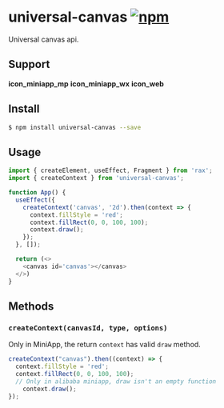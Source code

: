 # universal-canvas [![npm](https://img.shields.io/npm/v/universal-canvas.svg)](https://www.npmjs.com/package/universal-canvas)

Universal canvas api.

## Support

**icon_miniapp_mp** **icon_miniapp_wx** **icon_web**

## Install

```bash
$ npm install universal-canvas --save
```

## Usage

```js
import { createElement, useEffect, Fragment } from 'rax';
import { createContext } from 'universal-canvas';

function App() {
  useEffect({
    createContext('canvas', '2d').then(context => {
      context.fillStyle = 'red';
      context.fillRect(0, 0, 100, 100);
      context.draw();
    });
  }, []);

  return (<>
    <canvas id='canvas'></canvas>
  </>)
}
```

## Methods

### `createContext(canvasId, type, options)`

Only in MiniApp, the return `context` has valid `draw` method.

```js
createContext("canvas").then((context) => {
  context.fillStyle = 'red';
  context.fillRect(0, 0, 100, 100);
  // Only in alibaba miniapp, draw isn't an empty function
	context.draw();
});
```
